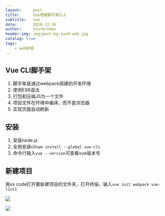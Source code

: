 ```yaml
---
layout:     post
title:      Vue搭建脚手架CLI
subtitle:   vue
date:       2018-12-16
author:     Starbroken
header-img: img/post-bg-ios9-web.jpg
catalog: true
tags:
    - web前端
---
```


## Vue CLI脚手架

1. 脚手架是通过webpack搭建的开发环境
2. 使用ES6语法
3. 打包和压缩JS为一个文件
4. 项目文件在环境中编译，而不是浏览器
5. 实现页面自动刷新

## 安装

1. 安装node.js
2. 全局安装cli`npm install --global vue-cli`
3. 命令行输入`vue --version`可查看vue版本号

## 新建项目

用vs code打开要新建项目的文件夹，打开终端，输入`vue init webpack vue-list1`

![](https://cloud-minapp-26894.cloud.ifanrusercontent.com/1hwmQov5gbfRuBoh.png)

![](https://cloud-minapp-26894.cloud.ifanrusercontent.com/1hwmR0iEymamDepO.png)
